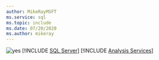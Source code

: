 ```yaml
---
author: MikeRayMSFT
ms.service: sql
ms.topic: include
ms.date: 07/20/2020
ms.author: mikeray
---
```


<Token>![yes](../media/yes-icon.png) [!INCLUDE [SQL Server](../ssnoversion-md.md)] [!INCLUDE [Analysis Services](../ssasnoversion-md.md)]</Token>
